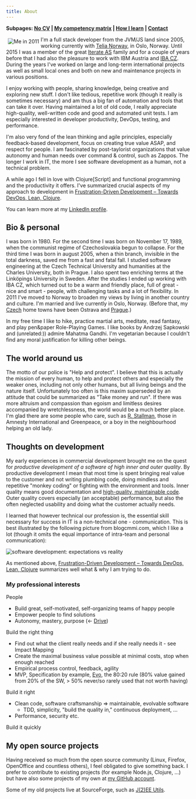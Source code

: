 ```yaml
---
title: About
---
```


**Subpages: [No CV](/about/nocv/) | [My competency matrix](/about/my-competency-matrix/) | [How I learn](/about/how-i-learn/) | [Contact](/contact/)**

<img style="margin:5px; float: left;" src="https://lh5.googleusercontent.com/-MWInauot6bc/Tlp7fibsn7I/AAAAAAAACK0/p9hAB-x7XJo/s800/foto-jakub-at-iterate.jpg" alt="Me in 2011" />I'm a full stack developer from the JVM/JS land since 2005, working currently with [Telia Norway](https://www.telia.no/), in Oslo, Norway. Until 2015 I was a member of the great [Iterate AS]("https://www.iterate.no/") family and for a couple of years before that I had also the pleasure to work with IBM Austria and [IBA CZ]("http://www.ibacz.eu/-English-"). During the years I've worked on large and long-term international projects as well as small local ones and both on new and maintenance projects in various positions.

I enjoy working with people, sharing knowledge, being creative and exploring new stuff. I don't like tedious, repetitive work (though it really is sometimes necessary) and am thus a big fan of automation and tools that can take it over. Having maintained a lot of old code, I really appreciate high-quality, well-written code and good and automated unit tests. I am especially interested in developer productivity, DevOps, testing, and performance.

I'm also very fond of the lean thinking and agile principles, especially feedback-based development, focus on creating true value ASAP, and respect for people. I am fascinated by post-taylorist organizations that value autonomy and human needs over command & control, such as Zappos. The longer I work in IT, the more I see software development as a human, not a technical problem.

A while ago I fell in love with Clojure[Script] and functional programming and the productivity it offers. I've summarized crucial aspects of my approach to development in [Frustration-Driven Development – Towards DevOps, Lean, Clojure]("http://theholyjava.wordpress.com/2014/03/17/frustration-driven-development-towards-devops-lean-clojure/").

You can learn more at my [LinkedIn profile]("http://cz.linkedin.com/in/jakubholydotnet").

## Bio & personal

I was born in 1980. For the second time I was born on November 17, 1989, when the communist regime of Czechoslovakia begun to collapse. For the third time I was born in august 2005, when a thin branch, invisible in the total darkness, saved me from a fast and fatal fall. I studied software engineering at the Czech Technical University and humanities at the Charles University, both in Prague. I also spent two enriching terms at the Linköpings University in Sweden. After the studies I ended up working with IBA CZ, which turned out to be a warm and friendly place, full of great - nice and smart - people, with challenging tasks and a lot of flexibility. In 2011 I've moved to Norway to broaden my views by living in another country and culture. I'm married and live currently in Oslo, Norway. (Before that, my [Czech]("http://jakubholy.net/en/cesko.html") home towns have been Ostrava and [Prague](http://picasaweb.google.com/lh/view?q=prague&psc=G&filter=1#).)

In my free time I like to hike, practice martial arts, meditate, read fantasy, and play pen&paper Role-Playing Games. I like books by Andrzej Sapkowski and (unrelated:)) admire Mahatma Gandhi. I'm vegetarian because I couldn't find any moral justification for killing other beings.

## The world around us

The motto of our police is "Help and protect". I believe that this is actually the mission of every human, to help and protect others and especially the weaker ones, including not only other humans, but all living beings and the nature itself. Unfortunately too often is this maxim superseded by an attitude that could be summarized as "Take money and run". If there was more altruism and compassion than egoism and limitless desires accompanied by wretchlessness, the world would be a much better place. I'm glad there are some people who care, such as [R. Stallman]("http://www.stallman.org/"), those in Amnesty International and Greenpeace, or a boy in the neighbourhood helping an old lady.

## Thoughts on development

My early experiences in commercial development brought me on the quest for _productive development of a software of high inner and outer quality_. By productive development I mean that most time is spent bringing real value to the customer and not writing plumbing code, doing mindless and repetitive "monkey coding" or fighting with the environment and tools. Inner quality means good documentation and [high-quality, maintainable code](http://www.amazon.com/Clean-Code-Handbook-Software-Craftsmanship/dp/0132350882). Outer quality covers especially (an acceptable) performance, but also the often neglected usability and doing what the customer actually needs.

I learned that however technical our profession is, the essential skill necessary for success in IT is a non-technical one - communication. This is best illustrated by the following picture from blogcmmi.com, which I like a lot (though it omits the equal importance of intra-team and personal communication):

![software development: expectations vs reality](http://lh5.ggpht.com/_btcPMCQkYvg/TAjNsPzoeJI/AAAAAAAABX4/9vQ-O__nWN4/s800/requirements-communication.jpg "")

As mentioned above, [Frustration-Driven Development – Towards DevOps, Lean, Clojure]("http://theholyjava.wordpress.com/2014/03/17/frustration-driven-development-towards-devops-lean-clojure/") summarizes well what & why I am trying to do.

### My professional interests

People

*   Build great, self-motivated, self-organizing teams of happy people
*   Empower people to find solutions
*   Autonomy, mastery, purpose (<- [Drive]("http://www.ted.com/talks/dan_pink_on_motivation.html"))

Build the right thing

*   Find out what the client really needs and if she really needs it - see Impact Mapping
*   Create the maximal business value possible at minimal costs, stop when enough reached
*   Empirical process control, feedback, agility
*   MVP, Specification by example, [Evo]("http://www.gilb.com/Project-Management"), the 80:20 rule (80% value gained from 20% of the SW, > 50% never/so rarely used that not worth having)

Build it right

*   Clean code, software craftsmanship => maintainable, evolvable software
    *   TDD, simplicity, "build the quality in," continuous deployment, ...
*   Performance, security etc.

Build it quickly

## My open source projects

Having received so much from the open source community (Linux, Firefox, OpenOffice and countless others), I feel obligated to give something back.
I prefer to contribute to existing projects (for example Node.js, Clojure, ...) but have also some projects of my own at [my GitHub account]("https://github.com/holyjak?tab=repositories").

Some of my old projects live at SourceForge, such as [J(2)EE Utils]("http://jeeutils.sf.net/").
